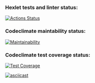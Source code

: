 ### Hexlet tests and linter status:
[![Actions Status](https://github.com/WseWild/frontend-project-46/workflows/hexlet-check/badge.svg)](https://github.com/WseWild/frontend-project-46/actions)

### Codeclimate maintability status:
[![Maintainability](https://api.codeclimate.com/v1/badges/0bbfa6ff42f088838572/maintainability)](https://codeclimate.com/github/WseWild/frontend-project-46/maintainability)

### Codeclimate test coverage status:
[![Test Coverage](https://api.codeclimate.com/v1/badges/0bbfa6ff42f088838572/test_coverage)](https://codeclimate.com/github/WseWild/frontend-project-46/test_coverage)

[![asciicast](https://asciinema.org/a/Wa2lyPJfz1dm1tL8iq4mG51qX.svg)](https://asciinema.org/a/Wa2lyPJfz1dm1tL8iq4mG51qX)
